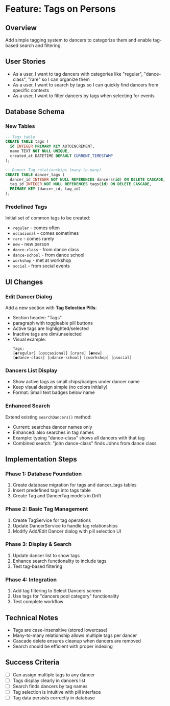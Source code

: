 # Feature: Tags on Persons

## Overview
Add simple tagging system to dancers to categorize them and enable tag-based search and filtering.

## User Stories
- As a user, I want to tag dancers with categories like "regular", "dance-class", "rare" so I can organize them
- As a user, I want to search by tags so I can quickly find dancers from specific contexts
- As a user, I want to filter dancers by tags when selecting for events

## Database Schema

### New Tables
```sql
-- Tags table
CREATE TABLE tags (
  id INTEGER PRIMARY KEY AUTOINCREMENT,
  name TEXT NOT NULL UNIQUE,
  created_at DATETIME DEFAULT CURRENT_TIMESTAMP
);

-- Dancer-Tag relationships (many-to-many)
CREATE TABLE dancer_tags (
  dancer_id INTEGER NOT NULL REFERENCES dancers(id) ON DELETE CASCADE,
  tag_id INTEGER NOT NULL REFERENCES tags(id) ON DELETE CASCADE,
  PRIMARY KEY (dancer_id, tag_id)
);
```

### Predefined Tags
Initial set of common tags to be created:
- `regular` - comes often
- `occasional` - comes sometimes  
- `rare` - comes rarely
- `new` - new person
- `dance-class` - from dance class
- `dance-school` - from dance school
- `workshop` - met at workshop
- `social` - from social events

## UI Changes

### Edit Dancer Dialog
Add a new section with **Tag Selection Pills**:
- Section header: "Tags"
- paragraph with toggleable pill buttons
- Active tags are highlighted/selected
- Inactive tags are dim/unselected
- Visual example:
  ```
  Tags:
  [●regular] [○occasional] [○rare] [●new]
  [●dance-class] [○dance-school] [○workshop] [○social]
  ```

### Dancers List Display
- Show active tags as small chips/badges under dancer name
- Keep visual design simple (no colors initially)
- Format: Small text badges below name

### Enhanced Search
Extend existing `searchDancers()` method:
- Current: searches dancer names only
- Enhanced: also searches in tag names
- Example: typing "dance-class" shows all dancers with that tag
- Combined search: "john dance-class" finds Johns from dance class

## Implementation Steps

### Phase 1: Database Foundation
1. Create database migration for tags and dancer_tags tables
2. Insert predefined tags into tags table
3. Create Tag and DancerTag models in Drift

### Phase 2: Basic Tag Management
1. Create TagService for tag operations
2. Update DancerService to handle tag relationships
3. Modify Add/Edit Dancer dialog with pill selection UI

### Phase 3: Display & Search
1. Update dancer list to show tags
2. Enhance search functionality to include tags
3. Test tag-based filtering

### Phase 4: Integration
1. Add tag filtering to Select Dancers screen
2. Use tags for "dancers pool category" functionality
3. Test complete workflow

## Technical Notes
- Tags are case-insensitive (stored lowercase)
- Many-to-many relationship allows multiple tags per dancer
- Cascade delete ensures cleanup when dancers are removed
- Search should be efficient with proper indexing

## Success Criteria
- [ ] Can assign multiple tags to any dancer
- [ ] Tags display clearly in dancers list
- [ ] Search finds dancers by tag names
- [ ] Tag selection is intuitive with pill interface
- [ ] Tag data persists correctly in database 
